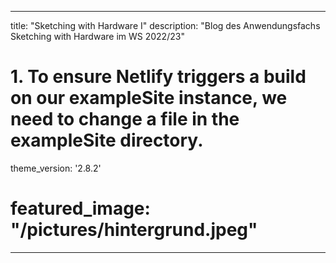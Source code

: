 
---
title: "Sketching with Hardware I"
description: "Blog des Anwendungsfachs Sketching with Hardware im WS 2022/23"
# 1. To ensure Netlify triggers a build on our exampleSite instance, we need to change a file in the exampleSite directory.
theme_version: '2.8.2'
# featured_image: "/pictures/hintergrund.jpeg"
---
